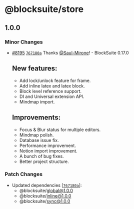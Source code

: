 # @blocksuite/store

## 1.0.0

### Minor Changes

- [#8195](https://github.com/toeverything/blocksuite/pull/8195) [`767180a`](https://github.com/toeverything/blocksuite/commit/767180aaa71fc4a5e3f97a3c2913b5b22937f120) Thanks [@Saul-Mirone](https://github.com/Saul-Mirone)! - BlockSuite 0.17.0

  ## New features:

  - Add lock/unlock feature for frame.
  - Add inline latex and latex block.
  - Block level reference support.
  - DI and Universal extension API.
  - Mindmap import.

  ## Improvements:

  - Focus & Blur status for multiple editors.
  - Mindmap polish.
  - Database issue fix.
  - Performance improvement.
  - Notion import improvement.
  - A bunch of bug fixes.
  - Better project structure.

### Patch Changes

- Updated dependencies [[`767180a`](https://github.com/toeverything/blocksuite/commit/767180aaa71fc4a5e3f97a3c2913b5b22937f120)]:
  - @blocksuite/global@1.0.0
  - @blocksuite/inline@1.0.0
  - @blocksuite/sync@1.0.0
